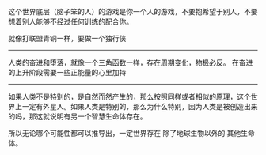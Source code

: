 这个世界底层（脑子笨的人）的游戏是你一个人的游戏，不要抱希望于别人，不要想着别人能够不经过任何训练的配合你。

就像打联盟青铜一样，要做一个独行侠
___
人类的奋进和堕落，就像一个三角函数一样，存在周期变化，物极必反。 在奋进的上升阶段需要一些正能量的心里加持
___
如果人类不是特别的，是自然而然产生的，那么按照同样或者相似的原理，这个世界上一定有外星人。如果人类是特别的，那么为什么特别，因为人类是被创造出来的吗，那这就说明有另一个智慧生命体存在。

所以无论哪个可能性都可以推导出，一定世界存在 除了地球生物以外的 其他生命体。